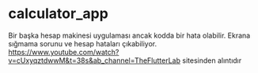 # calculator_app

Bir başka hesap makinesi uygulaması
ancak kodda bir hata olabilir. Ekrana sığmama sorunu ve hesap hataları çıkabiliyor.
https://www.youtube.com/watch?v=cUxyqztdwwM&t=38s&ab_channel=TheFlutterLab sitesinden alıntıdır
